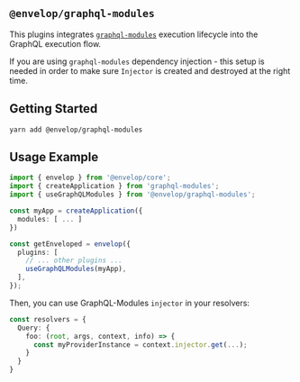 ## `@envelop/graphql-modules`

This plugins integrates [`graphql-modules`](https://github.com/Urigo/graphql-modules) execution lifecycle into the GraphQL execution flow.

If you are using `graphql-modules` dependency injection - this setup is needed in order to make sure `Injector` is created and destroyed at the right time.

## Getting Started

```
yarn add @envelop/graphql-modules
```

## Usage Example

```ts
import { envelop } from '@envelop/core';
import { createApplication } from 'graphql-modules';
import { useGraphQLModules } from '@envelop/graphql-modules';

const myApp = createApplication({
  modules: [ ... ]
})

const getEnveloped = envelop({
  plugins: [
    // ... other plugins ...
    useGraphQLModules(myApp),
  ],
});
```

Then, you can use GraphQL-Modules `injector` in your resolvers:

```ts
const resolvers = {
  Query: {
    foo: (root, args, context, info) => {
      const myProviderInstance = context.injector.get(...);
    }
  }
}
```
